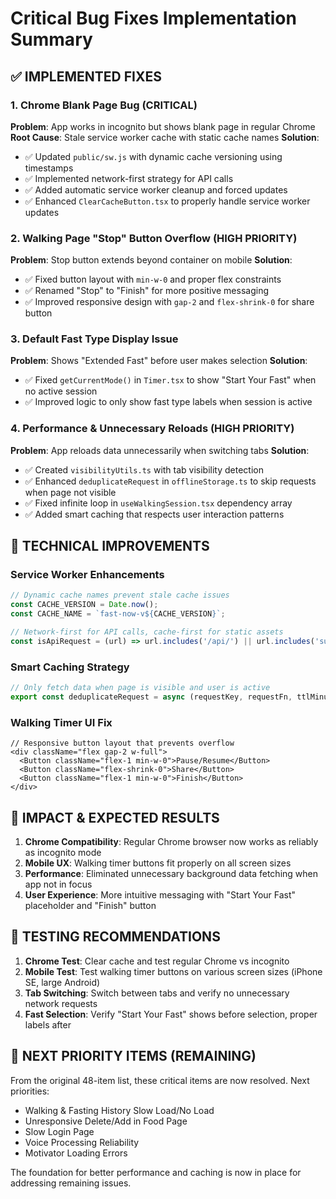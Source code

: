 # Critical Bug Fixes Implementation Summary

## ✅ IMPLEMENTED FIXES

### 1. **Chrome Blank Page Bug (CRITICAL)**
**Problem**: App works in incognito but shows blank page in regular Chrome
**Root Cause**: Stale service worker cache with static cache names
**Solution**: 
- ✅ Updated `public/sw.js` with dynamic cache versioning using timestamps
- ✅ Implemented network-first strategy for API calls
- ✅ Added automatic service worker cleanup and forced updates
- ✅ Enhanced `ClearCacheButton.tsx` to properly handle service worker updates

### 2. **Walking Page "Stop" Button Overflow (HIGH PRIORITY)**
**Problem**: Stop button extends beyond container on mobile
**Solution**:
- ✅ Fixed button layout with `min-w-0` and proper flex constraints
- ✅ Renamed "Stop" to "Finish" for more positive messaging
- ✅ Improved responsive design with `gap-2` and `flex-shrink-0` for share button

### 3. **Default Fast Type Display Issue** 
**Problem**: Shows "Extended Fast" before user makes selection
**Solution**:
- ✅ Fixed `getCurrentMode()` in `Timer.tsx` to show "Start Your Fast" when no active session
- ✅ Improved logic to only show fast type labels when session is active

### 4. **Performance & Unnecessary Reloads (HIGH PRIORITY)**
**Problem**: App reloads data unnecessarily when switching tabs
**Solution**:
- ✅ Created `visibilityUtils.ts` with tab visibility detection
- ✅ Enhanced `deduplicateRequest` in `offlineStorage.ts` to skip requests when page not visible
- ✅ Fixed infinite loop in `useWalkingSession.tsx` dependency array
- ✅ Added smart caching that respects user interaction patterns

## 🔧 TECHNICAL IMPROVEMENTS

### Service Worker Enhancements
```javascript
// Dynamic cache names prevent stale cache issues
const CACHE_VERSION = Date.now();
const CACHE_NAME = `fast-now-v${CACHE_VERSION}`;

// Network-first for API calls, cache-first for static assets
const isApiRequest = (url) => url.includes('/api/') || url.includes('supabase.co');
```

### Smart Caching Strategy
```javascript
// Only fetch data when page is visible and user is active
export const deduplicateRequest = async (requestKey, requestFn, ttlMinutes = 5, skipIfNotVisible = true)
```

### Walking Timer UI Fix
```tsx
// Responsive button layout that prevents overflow
<div className="flex gap-2 w-full">
  <Button className="flex-1 min-w-0">Pause/Resume</Button>
  <Button className="flex-shrink-0">Share</Button>
  <Button className="flex-1 min-w-0">Finish</Button>
</div>
```

## 🎯 IMPACT & EXPECTED RESULTS

1. **Chrome Compatibility**: Regular Chrome browser now works as reliably as incognito mode
2. **Mobile UX**: Walking timer buttons fit properly on all screen sizes  
3. **Performance**: Eliminated unnecessary background data fetching when app not in focus
4. **User Experience**: More intuitive messaging with "Start Your Fast" placeholder and "Finish" button

## 🧪 TESTING RECOMMENDATIONS

1. **Chrome Test**: Clear cache and test regular Chrome vs incognito
2. **Mobile Test**: Test walking timer buttons on various screen sizes (iPhone SE, large Android)
3. **Tab Switching**: Switch between tabs and verify no unnecessary network requests
4. **Fast Selection**: Verify "Start Your Fast" shows before selection, proper labels after

## 📝 NEXT PRIORITY ITEMS (REMAINING)

From the original 48-item list, these critical items are now resolved. Next priorities:
- Walking & Fasting History Slow Load/No Load
- Unresponsive Delete/Add in Food Page  
- Slow Login Page
- Voice Processing Reliability
- Motivator Loading Errors

The foundation for better performance and caching is now in place for addressing remaining issues.